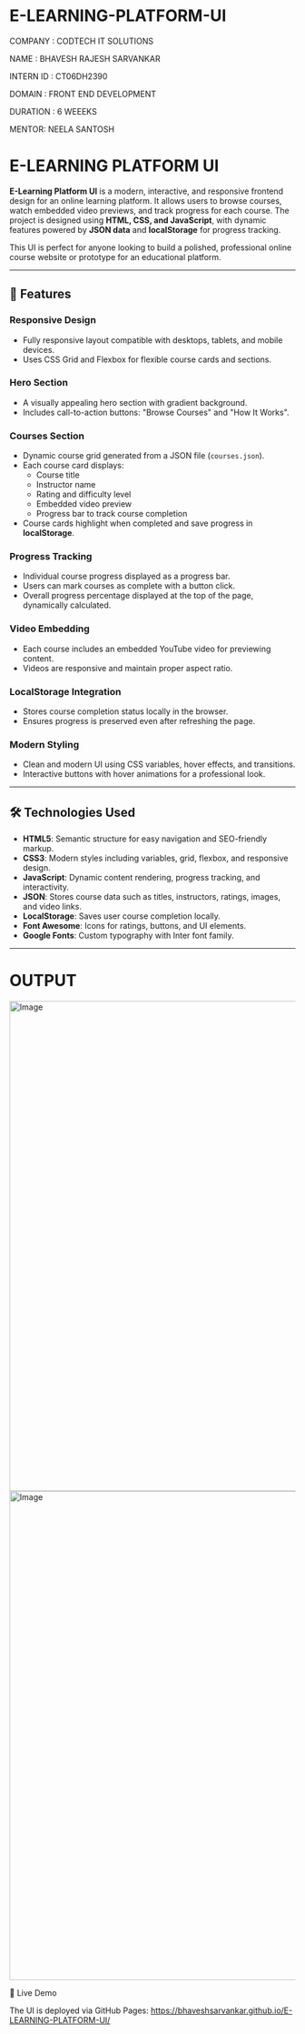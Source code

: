 # E-LEARNING-PLATFORM-UI
COMPANY : CODTECH IT SOLUTIONS

NAME : BHAVESH RAJESH SARVANKAR

INTERN ID : CT06DH2390

DOMAIN : FRONT END DEVELOPMENT

DURATION : 6 WEEEKS

MENTOR: NEELA SANTOSH

# E-LEARNING PLATFORM UI

**E-Learning Platform UI** is a modern, interactive, and responsive frontend design for an online learning platform. It allows users to browse courses, watch embedded video previews, and track progress for each course. The project is designed using **HTML, CSS, and JavaScript**, with dynamic features powered by **JSON data** and **localStorage** for progress tracking.

This UI is perfect for anyone looking to build a polished, professional online course website or prototype for an educational platform.

---

## 🌟 Features

### Responsive Design
- Fully responsive layout compatible with desktops, tablets, and mobile devices.
- Uses CSS Grid and Flexbox for flexible course cards and sections.

### Hero Section
- A visually appealing hero section with gradient background.
- Includes call-to-action buttons: "Browse Courses" and "How It Works".

### Courses Section
- Dynamic course grid generated from a JSON file (`courses.json`).
- Each course card displays:
  - Course title
  - Instructor name
  - Rating and difficulty level
  - Embedded video preview
  - Progress bar to track course completion
- Course cards highlight when completed and save progress in **localStorage**.

### Progress Tracking
- Individual course progress displayed as a progress bar.
- Users can mark courses as complete with a button click.
- Overall progress percentage displayed at the top of the page, dynamically calculated.

### Video Embedding
- Each course includes an embedded YouTube video for previewing content.
- Videos are responsive and maintain proper aspect ratio.

### LocalStorage Integration
- Stores course completion status locally in the browser.
- Ensures progress is preserved even after refreshing the page.

### Modern Styling
- Clean and modern UI using CSS variables, hover effects, and transitions.
- Interactive buttons with hover animations for a professional look.

---

## 🛠️ Technologies Used
- **HTML5**: Semantic structure for easy navigation and SEO-friendly markup.
- **CSS3**: Modern styles including variables, grid, flexbox, and responsive design.
- **JavaScript**: Dynamic content rendering, progress tracking, and interactivity.
- **JSON**: Stores course data such as titles, instructors, ratings, images, and video links.
- **LocalStorage**: Saves user course completion locally.
- **Font Awesome**: Icons for ratings, buttons, and UI elements.
- **Google Fonts**: Custom typography with Inter font family.

---

# OUTPUT

<img width="1897" height="862" alt="Image" src="https://github.com/user-attachments/assets/7280885e-bf76-4748-8bbf-53e71abf885f" />

<img width="1897" height="860" alt="Image" src="https://github.com/user-attachments/assets/009bba5a-e741-43d5-a19b-1d33ed483356" />

🔗 Live Demo

The UI is deployed via GitHub Pages:
https://bhaveshsarvankar.github.io/E-LEARNING-PLATFORM-UI/
